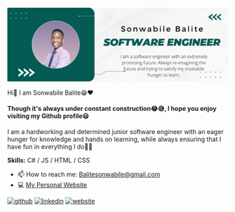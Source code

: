 ![I am a junior software engineer with an extreme hunger to learn](https://github.com/Sonwabile365/Sonwabile365/blob/main/Github%20ReadMe%20Picture.png)

Hi👋 I am Sonwabile Balite😁❤
#### Though it's always under constant construction😂😅, I hope you enjoy visiting my Github profile😃

I am a hardworking and determined junior software engineer with an eager hunger for knowledge and hands on learning, while always ensuring that I have fun in everything I do💪🔥

**Skills:** C# / JS / HTML / CSS

- 📫 How to reach me: Balitesonwabile@gmail.com
- 💻 [My Personal Website](Https://Tinyurl.com/Sonwabile-Balite)


[<img src='https://cdn.jsdelivr.net/npm/simple-icons@3.0.1/icons/github.svg' alt='github' height='40'>](https://github.com/Sonwabile365)  [<img src='https://cdn.jsdelivr.net/npm/simple-icons@3.0.1/icons/linkedin.svg' alt='linkedin' height='40'>](www.linkedin.com/in/sonwabile-balite-5584b6190)  [<img src='https://cdn.jsdelivr.net/npm/simple-icons@3.0.1/icons/icloud.svg' alt='website' height='40'>](Https://Tinyurl.com/Sonwabile-Balite)  


